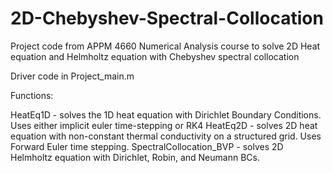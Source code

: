 # 2D-Chebyshev-Spectral-Collocation
Project code from APPM 4660 Numerical Analysis course to solve 2D Heat equation and Helmholtz equation with Chebyshev spectral collocation

Driver code in Project_main.m

Functions:

HeatEq1D - solves the 1D heat equation with Dirichlet Boundary Conditions. Uses either implicit euler time-stepping or RK4
HeatEq2D - solves 2D heat equation with non-constant thermal conductivity on a structured grid. Uses Forward Euler time stepping.
SpectralCollocation_BVP - solves 2D Helmholtz equation with Dirichlet, Robin, and Neumann BCs. 
